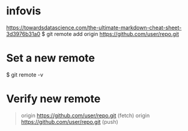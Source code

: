 # infovis
https://towardsdatascience.com/the-ultimate-markdown-cheat-sheet-3d3976b31a0
$ git remote add origin https://github.com/user/repo.git
# Set a new remote

$ git remote -v
# Verify new remote
> origin  https://github.com/user/repo.git (fetch)
> origin  https://github.com/user/repo.git (push)
